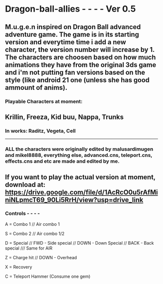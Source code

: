 # Dragon-ball-allies - - - - Ver 0.5
M.u.g.e.n inspired on Dragon Ball advanced adventure game.
The game is in its starting version and everytime time i add a new character, the version number will increase by 1.
The characters are choosen based on how much animations they have from the original 3ds game and i'm not putting fan versions based on the style (like android 21 one (unless she has good ammount of anims). 
-----------------------------------------------------------------------
### Playable Characters at moment:
Krillin, Freeza, Kid buu, Nappa, Trunks
-----------
### In works: Raditz, Vegeta, Cell
----------
### ALL the characters were originally edited by malusardimugen and mikel8888, everything else, advanced.cns, teleport.cns, effects.cns and etc are made and edited by me.
If you want to play the actual version at moment, download at: https://drive.google.com/file/d/1AcRcO0u5rAfMiniNLpmcT69_90Li5RrH/view?usp=drive_link
------------------------------------------------------------------------------------------------------------------------------------------------------------------------------------------------------------------------------------------------------------------------------------------------------------------------------------------------------------------------------------------
### Controls - - - - 
A = Combo 1 // Air combo 1

S = Combo 2 // Air combo 1/2

D = Special  // FWD - Side special // DOWN - Down Special // BACK - Back special /// Same for AIR

Z = Charge hit // DOWN - Overhead

X = Recovery

C = Teleport Hammer (Consume one gem) 
